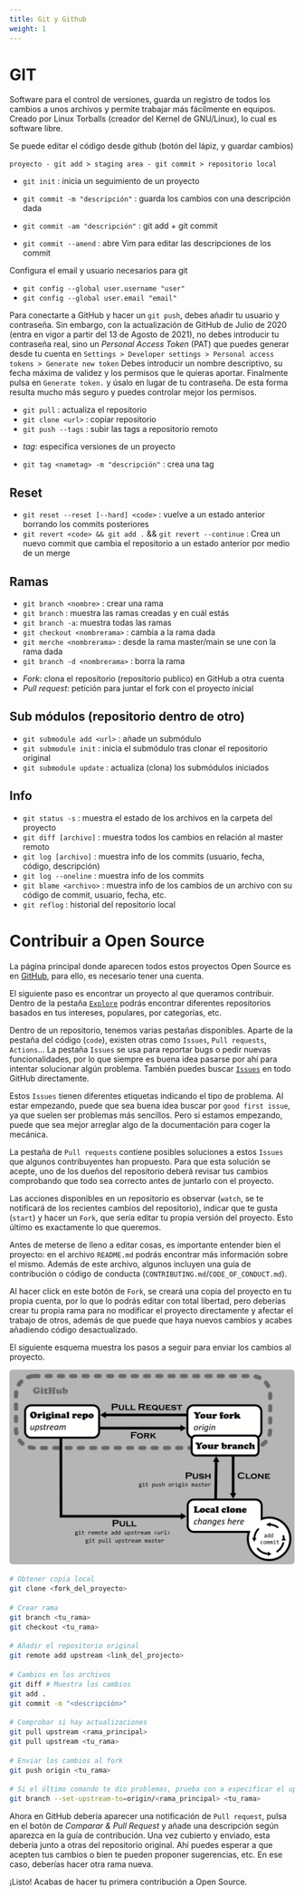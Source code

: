```yaml
---
title: Git y Github
weight: 1
---
```


# GIT
Software para el control de versiones, guarda un registro de todos los cambios a
unos archivos y permite trabajar más fácilmente en equipos. Creado por Linux
Torballs (creador del Kernel de GNU/Linux), lo cual es software libre.

Se puede editar el código desde github (botón del lápiz, y guardar cambios)

` proyecto - git add > staging area - git commit > repositorio local `

+ `git init` : inicia un seguimiento de un proyecto

+ `git commit -m "descripción"` : guarda los cambios con una descripción dada
+ `git commit -am "descripción"` : git add + git commit
+ `git commit --amend` : abre Vim para editar las descripciones de los commit

Configura el email y usuario necesarios para git
+ `git config --global user.username "user"`
+ `git config --global user.email "email"`

Para conectarte a GitHub y hacer un `git push`, debes añadir tu usuario y
contraseña. Sin embargo, con la actualización de GitHub de Julio de 2020
(entra en vigor a partir del 13 de Agosto de 2021), no debes introducir
tu contraseña real, sino un _Personal Access Token_ (PAT) que puedes
generar desde tu cuenta en `Settings > Developer settings > Personal access tokens > Generate new token`
Debes introducir un nombre descriptivo, su fecha máxima de validez y los
permisos que le quieras aportar. Finalmente pulsa en `Generate token.`
y úsalo en lugar de tu contraseña. De esta forma resulta mucho más seguro
y puedes controlar mejor los permisos.

+ `git pull` : actualiza el repositorio
+ `git clone <url>` : copiar repositorio
+ `git push --tags` : subir las tags a repositorio remoto

- _tag_: especifica versiones de un proyecto
+ `git tag <nametag> -m "descripción"` : crea una tag

## Reset
+ `git reset --reset [--hard] <code>` : vuelve a un estado anterior borrando los commits posteriores
+ `git revert <code> && git add .` && `git revert --continue` : Crea un nuevo commit que cambia el repositorio a un estado anterior por medio de un merge

## Ramas
+ `git branch <nombre>` : crear una rama
+ `git branch` : muestra las ramas creadas y en cuál estás
+ `git branch -a`: muestra todas las ramas
+ `git checkout <nombrerama>` : cambia a la rama dada
+ `git merche <nombrerama>` : desde la rama master/main se une con la rama dada
+ `git branch -d <nombrerama>` : borra la rama

- _Fork_: clona el repositorio (repositorio publico) en GitHub a otra cuenta
- _Pull request_: petición para juntar el fork con el proyecto inicial

## Sub módulos (repositorio dentro de otro)
+ `git submodule add <url>` : añade un submódulo
+ `git submodule init` : inicia el submódulo tras clonar el repositorio original
+ `git submodule update` : actualiza (clona) los submódulos iniciados

## Info
+ `git status -s` : muestra el estado de los archivos en la carpeta del proyecto
+ `git diff [archivo]` : muestra todos los cambios en relación al master remoto
+ `git log [archivo]` : muestra info de los commits (usuario, fecha, código, descripción)
+ `git log --oneline` : muestra info de los commits
+ `git blame <archivo>` : muestra info de los cambios de un archivo con su código de commit, usuario, fecha, etc.
+ `git reflog` : historial del repositorio local

# Contribuir a Open Source
La página principal donde aparecen todos estos proyectos Open Source es en
[GitHub](https://github.com), para ello, es necesario tener una cuenta.

El siguiente paso es encontrar un proyecto al que queramos contribuir. Dentro
de la pestaña [`Explore`](https://github.com/explore) podrás encontrar
diferentes repositorios basados en tus intereses, populares, por categorías, etc.

Dentro de un repositorio, tenemos varias pestañas disponibles. Aparte de la
pestaña del código (`code`), existen otras como `Issues`, `Pull requests`,
`Actions`... La pestaña `Issues` se usa para reportar bugs o pedir nuevas
funcionalidades, por lo que siempre es buena idea pasarse por ahí para intentar
solucionar algún problema. También puedes buscar [`Issues`](https://github.com/issues)
en todo GitHub directamente.

Estos `Issues` tienen diferentes etiquetas indicando el tipo de problema. Al
estar empezando, puede que sea buena idea buscar por `good first issue`, ya que
suelen ser problemas más sencillos. Pero si estamos empezando, puede que sea
mejor arreglar algo de la documentación para coger la mecánica.

La pestaña de `Pull requests` contiene posibles soluciones a estos `Issues` que
algunos contribuyentes han propuesto. Para que esta solución se acepte, uno de
los dueños del repositorio deberá revisar tus cambios comprobando que todo sea
correcto antes de juntarlo con el proyecto.

Las acciones disponibles en un repositorio es observar (`watch`, se te notificará
de los recientes cambios del repositorio), indicar que te gusta (`start`) y
hacer un `Fork`, que sería editar tu propia versión del proyecto. Esto último es
exactamente lo que queremos.

Antes de meterse de lleno a editar cosas, es importante entender bien el
proyecto: en el archivo `README.md` podrás encontrar más información sobre el
mismo. Además de este archivo, algunos incluyen una guía de contribución o
código de conducta (`CONTRIBUTING.md`/`CODE_OF_CONDUCT.md`).

Al hacer click en este botón de `Fork`, se creará una copia del proyecto en tu
propia cuenta, por lo que lo podrás editar con total libertad, pero deberías
crear tu propia rama para no modificar el proyecto directamente y afectar el
trabajo de otros, además de que puede que haya nuevos cambios y acabes añadiendo
código desactualizado.

El siguiente esquema muestra los pasos a seguir para enviar los cambios al
proyecto.

![Esquema](github-contribute.png)

```sh
# Obtener copia local
git clone <fork_del_proyecto>

# Crear rama
git branch <tu_rama>
git checkout <tu_rama>

# Añadir el repositorio original
git remote add upstream <link_del_projecto>

# Cambios en los archivos
git diff # Muestra los cambios
git add .
git commit -m "<descripción>"

# Comprobar si hay actualizaciones
git pull upstream <rama_principal>
git pull upstream <tu_rama>

# Enviar los cambios al fork
git push origin <tu_rama>

# Si el último comando te dio problemas, prueba con a especificar el upstream
git branch --set-upstream-to=origin/<rama_principal> <tu_rama>
```

Ahora en GitHub debería aparecer una notificación de `Pull request`, pulsa en el
botón de _Comparar & Pull Request_ y añade una descripción según aparezca en
la guía de contribución. Una vez cubierto y enviado, esta debería junto a otras
del repositorio original. Ahí puedes esperar a que acepten tus cambios o bien te
pueden proponer sugerencias, etc. En ese caso, deberías hacer otra rama nueva.

¡Listo! Acabas de hacer tu primera contribución a Open Source.
